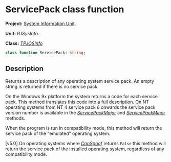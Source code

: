 # ServicePack class function

**Project:** [System Information Unit](../API.md).

**Unit:** _PJSysInfo_.

**Class:** _[TPJOSInfo](./TPJOSInfo.md)_

```pascal
class function ServicePack: string;
```

## Description

Returns a description of any operating system service pack. An empty string is returned if there is no service pack.

On the Windows 9x platform the system returns a code for each service pack. This method translates this code into a full description. On NT operating systems from NT 4 service pack 6 onwards the service pack version number is available in the _[ServicePackMajor](./TPJOSInfo-ServicePackMajor.md)_ and _[ServicePackMinor](./TPJOSInfo-ServicePackMinor.md)_ methods.

When the program is run in compatibility mode, this method will return the service pack of the "emulated" operating system.

[v5.0] On operating systems where _[CanSpoof](./TPJOSInfo-CanSpoof.md)_ returns `False` this method will return the service pack of the installed operating system, regardless of any compatibility mode.
